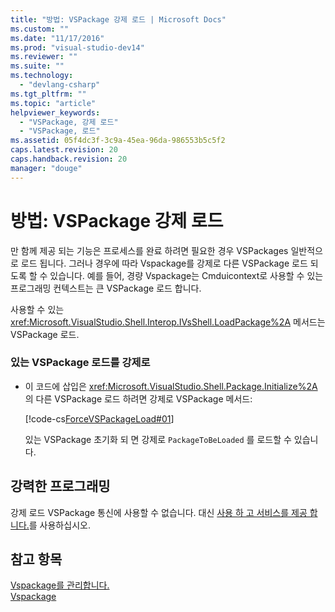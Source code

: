 ```yaml
---
title: "방법: VSPackage 강제 로드 | Microsoft Docs"
ms.custom: ""
ms.date: "11/17/2016"
ms.prod: "visual-studio-dev14"
ms.reviewer: ""
ms.suite: ""
ms.technology: 
  - "devlang-csharp"
ms.tgt_pltfrm: ""
ms.topic: "article"
helpviewer_keywords: 
  - "VSPackage, 강제 로드"
  - "VSPackage, 로드"
ms.assetid: 05f4dc3f-3c9a-45ea-96da-986553b5c5f2
caps.latest.revision: 20
caps.handback.revision: 20
manager: "douge"
---
```

# 방법: VSPackage 강제 로드
만 함께 제공 되는 기능은 프로세스를 완료 하려면 필요한 경우 VSPackages 일반적으로 로드 됩니다.  그러나 경우에 따라 Vspackage를 강제로 다른 VSPackage 로드 되도록 할 수 있습니다.  예를 들어, 경량 Vspackage는 Cmduicontext로 사용할 수 있는 프로그래밍 컨텍스트는 큰 VSPackage 로드 합니다.  
  
 사용할 수 있는 <xref:Microsoft.VisualStudio.Shell.Interop.IVsShell.LoadPackage%2A> 메서드는 VSPackage 로드.  
  
### 있는 VSPackage 로드를 강제로  
  
-   이 코드에 삽입은 <xref:Microsoft.VisualStudio.Shell.Package.Initialize%2A> 의 다른 VSPackage 로드 하려면 강제로 VSPackage 메서드:  
  
     [!code-cs[ForceVSPackageLoad#01](../misc/codesnippet/CSharp/how-to-force-a-vspackage-to-load_1.cs)]  
  
     있는 VSPackage 초기화 되 면 강제로 `PackageToBeLoaded` 를 로드할 수 있습니다.  
  
## 강력한 프로그래밍  
 강제 로드 VSPackage 통신에 사용할 수 없습니다.  대신 [사용 하 고 서비스를 제공 합니다.](../Topic/Using%20and%20Providing%20Services.md)를 사용하십시오.  
  
## 참고 항목  
 [Vspackage를 관리합니다.](../Topic/Managing%20VSPackages.md)   
 [Vspackage](../Topic/VSPackages.md)